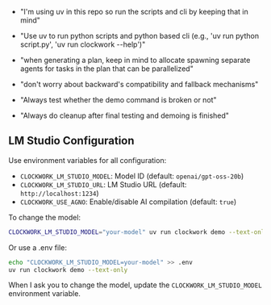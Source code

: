 - "I'm using uv in this repo so run the scripts and cli by keeping that in mind"
- "Use uv to run python scripts and python based cli (e.g., 'uv run python script.py', 'uv run clockwork --help')"
- "when generating a plan, keep in mind to allocate spawning separate agents for tasks in the plan that can be parallelized"
- "don't worry about backward's compatibility and fallback mechanisms"
- "Always test whether the demo command is broken or not"

- "Always do cleanup after final testing and demoing is finished"

## LM Studio Configuration

Use environment variables for all configuration:

- `CLOCKWORK_LM_STUDIO_MODEL`: Model ID (default: `openai/gpt-oss-20b`)
- `CLOCKWORK_LM_STUDIO_URL`: LM Studio URL (default: `http://localhost:1234`)
- `CLOCKWORK_USE_AGNO`: Enable/disable AI compilation (default: `true`)

To change the model:
```bash
CLOCKWORK_LM_STUDIO_MODEL="your-model" uv run clockwork demo --text-only
```

Or use a .env file:
```bash
echo "CLOCKWORK_LM_STUDIO_MODEL=your-model" >> .env
uv run clockwork demo --text-only
```

When I ask you to change the model, update the `CLOCKWORK_LM_STUDIO_MODEL` environment variable.